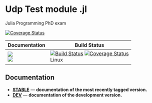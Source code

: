 # Udp Test module .jl
Julia Programming PhD exam

[![Coverage Status](https://coveralls.io/repos/github/piebat/UdpTest.jl/badge.svg?branch=master)](https://coveralls.io/github/piebat/UdpTest.jl?branch=master)

| **Documentation** | **Build Status** |
|---------------|--------------|
|[![][docs-stable-img]][docs-stable-url] <br/> [![][docs-latest-img]][docs-dev-url] | [![Build Status][travis-img]][travis-url]  [![Coverage Status][codecov-img]][codecov-url] <br/> Linux |

## Documentation

- [**STABLE**][docs-stable-url] &mdash; **documentation of the most recently tagged version.**
- [**DEV**][docs-dev-url] &mdash; **documentation of the development version.**

[docs-latest-img]: https://img.shields.io/badge/docs-latest-blue.svg
[docs-stable-img]: https://img.shields.io/badge/docs-stable-blue.svg
[docs-dev-url]: https://github.com/piebat/UdpTest.jl.git/dev
[docs-stable-url]: https://github.com/piebat/UdpTest.jl.git/stable

[travis-img]: https://travis-ci.com/piebat/UdpTest.jl.svg?branch=master
[travis-url]: https://travis-ci.com/piebat/UdpTest.jl

[codecov-img]: https://coveralls.io/repos/github/piebat/UdpTest.jl/badge.svg?branch=master
[codecov-url]: https://coveralls.io/github/piebat/UdpTest.jl?branch=master
